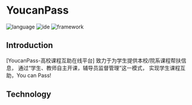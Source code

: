 # YoucanPass

 ![language](https://img.shields.io/badge/language-java-brightgreen)
 ![ide](https://img.shields.io/badge/IDE-IntelliJ%20IDEA-red)
 ![framework](https://img.shields.io/badge/framework-SpringBoot-blue)
 
 ## Introduction
[YoucanPass-高校课程互助在线平台] 
致力于为学生提供本校/院系课程帮扶信息，
通过“学生、教师自主开课，辅导员监督管理”这一模式，
实现学生课程互助，You can Pass!

## Technology

